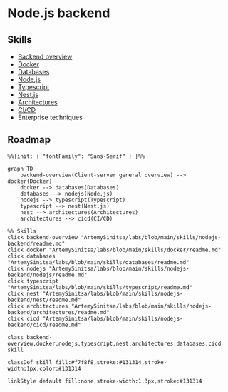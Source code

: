 # Node.js backend

## Skills

* [Backend overview](../../skills/nodejs-backend/readme.md)
* [Docker](../../skills/docker/readme.md)
* [Databases](../../skills/databases/readme.md)
* [Node.js](../../skills/nodejs-backend/nodejs/readme.md)
* [Typescript](../../skills/typescript/readme.md)
* [Nest.js](../../skills/nodejs-backend/nest/readme.md)
* [Architectures](../../skills/nodejs-backend/architectures/readme.md)
* [CI/CD](../../skills/nodejs-backend/cicd/readme.md)
* Enterprise techniques

## Roadmap

```mermaid
%%{init: { "fontFamily": "Sans-Serif" } }%%

graph TD
    backend-overview(Client-server general overview) --> docker(Docker)
    docker --> databases(Databases)
    databases --> nodejs(Node.js)
    nodejs --> typescript(Typescript)
    typescript --> nest(Nest.js)
    nest --> architectures(Architectures)
    architectures --> cicd(CI/CD)

%% Skills
click backend-overview "ArtemySinitsa/labs/blob/main/skills/nodejs-backend/readme.md"
click docker "ArtemySinitsa/labs/blob/main/skills/docker/readme.md"
click databases "ArtemySinitsa/labs/blob/main/skills/databases/readme.md"
click nodejs "ArtemySinitsa/labs/blob/main/skills/nodejs-backend/nodejs/readme.md"
click typescript "ArtemySinitsa/labs/blob/main/skills/typescript/readme.md"
click nest "ArtemySinitsa/labs/blob/main/skills/nodejs-backend/nest/readme.md"
click architectures "ArtemySinitsa/labs/blob/main/skills/nodejs-backend/architectures/readme.md"
click cicd "ArtemySinitsa/labs/blob/main/skills/nodejs-backend/cicd/readme.md"

class backend-overview,docker,nodejs,typescript,nest,architectures,databases,cicd skill

classDef skill fill:#f7f8f8,stroke:#131314,stroke-width:1px,color:#131314

linkStyle default fill:none,stroke-width:1.3px,stroke:#131314

```
